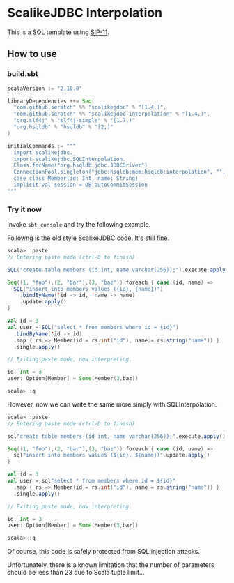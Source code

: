 # ScalikeJDBC Interpolation

This is a SQL template using [SIP-11](http://docs.scala-lang.org/sips/pending/string-interpolation.html).

## How to use

### build.sbt

```scala
scalaVersion := "2.10.0"

libraryDependencies ++= Seq(
  "com.github.seratch" %% "scalikejdbc" % "[1.4,)",
  "com.github.seratch" %% "scalikejdbc-interpolation" % "[1.4,)",
  "org.slf4j" % "slf4j-simple" % "[1.7,)"
  "org.hsqldb" % "hsqldb" % "[2,)"
)

initialCommands := """
  import scalikejdbc._
  import scalikejdbc.SQLInterpolation._
  Class.forName("org.hsqldb.jdbc.JDBCDriver")
  ConnectionPool.singleton("jdbc:hsqldb:mem:hsqldb:interpolation", "", "")
  case class Member(id: Int, name: String)
  implicit val session = DB.autoCommitSession
"""
```

### Try it now

Invoke `sbt console` and try the following example.

Followng is the old style ScalikeJDBC code. It's still fine.

```scala
scala> :paste
// Entering paste mode (ctrl-D to finish)

SQL("create table members (id int, name varchar(256));").execute.apply()

Seq((1, "foo"),(2, "bar"),(3, "baz")) foreach { case (id, name) =>
  SQL("insert into members values ({id}, {name})")
    .bindByName('id -> id, 'name -> name)
    .update.apply()
}

val id = 3
val user = SQL("select * from members where id = {id}")
  .bindByName('id -> id)
  .map { rs => Member(id = rs.int("id"), name = rs.string("name")) }
  .single.apply()

// Exiting paste mode, now interpreting.

id: Int = 3
user: Option[Member] = Some(Member(3,baz))

scala> :q

```

However, now we can write the same more simply with SQLInterpolation.

```scala
scala> :paste
// Entering paste mode (ctrl-D to finish)

sql"create table members (id int, name varchar(256));".execute.apply()

Seq((1, "foo"),(2, "bar"),(3, "baz")) foreach { case (id, name) =>
  sql"insert into members values (${id}, ${name})".update.apply()
}

val id = 3
val user = sql"select * from members where id = ${id}"
  .map { rs => Member(id = rs.int("id"), name = rs.string("name")) }
  .single.apply()

// Exiting paste mode, now interpreting.

id: Int = 3
user: Option[Member] = Some(Member(3,baz))

scala> :q
```

Of course, this code is safely protected from SQL injection attacks. 

Unfortunately, there is a known limitation that the number of parameters should be less than 23 due to Scala tuple limit...


